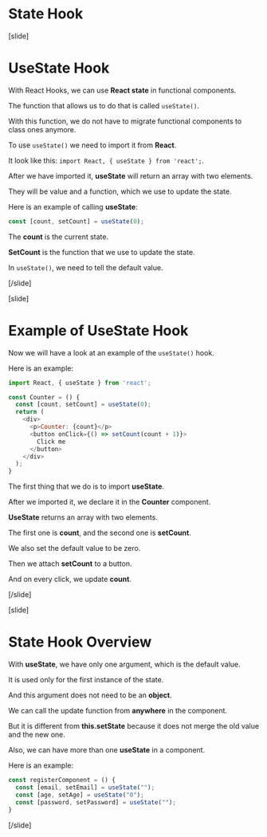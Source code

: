 # State Hook

[slide]

# UseState Hook

With React Hooks, we can use **React state** in functional components.

The function that allows us to do that is called `useState()`.

With this function, we do not have to migrate functional components to class ones anymore.

To use `useState()` we need to import it from **React**.

It look like this: `import React, { useState } from 'react';`.

After we have imported it, **useState** will return an array with two elements.

They will be value and a function, which we use to update the state.

Here is an example of calling **useState**:

```js
const [count, setCount] = useState(0);
```

The **count** is the current state.

**SetCount** is the function that we use to update the state.

In `useState()`, we need to tell the default value.

[/slide]

[slide]

# Example of UseState Hook

Now we will have a look at an example of the `useState()` hook.

Here is an example:

```js
import React, { useState } from 'react';

const Counter = () {
  const [count, setCount] = useState(0);
  return (
    <div>
      <p>Counter: {count}</p>
      <button onClick={() => setCount(count + 1)}>
        Click me
      </button>
    </div>
  );
}
```

The first thing that we do is to import **useState**.

After we imported it, we declare it in the **Counter** component.

**UseState** returns an array with two elements.

The first one is **count**, and the second one is **setCount**.

We also set the default value to be zero.

Then we attach **setCount** to a button.

And on every click, we update **count**.

[/slide]

[slide]

# State Hook Overview

With **useState**, we have only one argument, which is the default value.

It is used only for the first instance of the state.

And this argument does not need to be an **object**.

We can call the update function from **anywhere** in the component.

But it is different from **this.setState** because it does not merge the old value and the new one.

Also, we can have more than one **useState** in a component.

Here is an example:

```js
const registerComponent = () {
  const [email, setEmail] = useState("");
  const [age, setAge] = useState("0");
  const [password, setPassword] = useState("");
}
```

[/slide]
